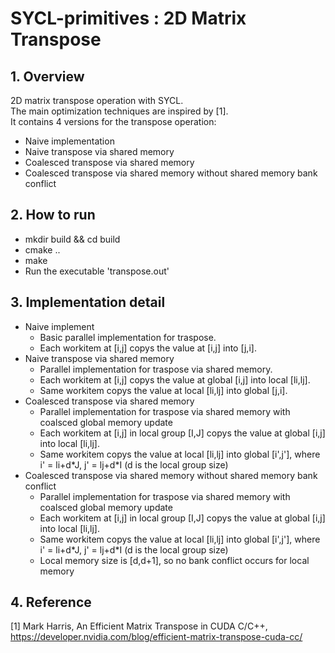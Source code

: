 # SYCL-primitives : 2D Matrix Transpose
## 1. Overview  
2D matrix transpose operation with SYCL.  
The main optimization techniques are inspired by [1].  
It contains 4 versions for the transpose operation:  
- Naive implementation  
- Naive transpose via shared memory  
- Coalesced transpose via shared memory  
- Coalesced transpose via shared memory without shared memory bank conflict  

## 2. How to run
- mkdir build && cd build
- cmake ..
- make
- Run the executable 'transpose.out'
  
## 3. Implementation detail
- Naive implement
    - Basic parallel implementation for traspose. 
    - Each workitem at [i,j] copys the value at [i,j] into [j,i].
- Naive transpose via shared memory
    - Parallel implementation for traspose via shared memory. 
    - Each workitem at [i,j] copys the value at global [i,j] into local [li,lj].
    - Same workitem copys the value at local [li,lj] into global [j,i].
- Coalesced transpose via shared memory
    - Parallel implementation for traspose via shared memory with coalsced global memory update 
    - Each workitem at [i,j] in local group [I,J] copys the value at global [i,j] into local [li,lj].
    - Same workitem copys the value at local [li,lj] into global [i',j'], where i' = li+d\*J, j' = lj+d\*I (d is the local group size)
- Coalesced transpose via shared memory without shared memory bank conflict
    - Parallel implementation for traspose via shared memory with coalsced global memory update 
    - Each workitem at [i,j] in local group [I,J] copys the value at global [i,j] into local [li,lj].
    - Same workitem copys the value at local [li,lj] into global [i',j'], where i' = li+d\*J, j' = lj+d\*I (d is the local group size)
    - Local memory size is [d,d+1], so no bank conflict occurs for local memory
## 4. Reference
[1] Mark Harris, An Efficient Matrix Transpose in CUDA C/C++, https://developer.nvidia.com/blog/efficient-matrix-transpose-cuda-cc/
